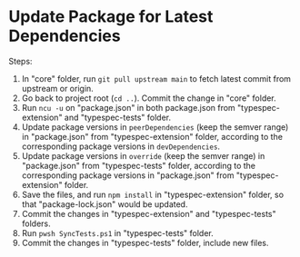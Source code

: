 # Update Package for Latest Dependencies

Steps:

1. In "core" folder, run `git pull upstream main` to fetch latest commit from upstream or origin.
2. Go back to project root (`cd ..`). Commit the change in "core" folder.
3. Run `ncu -u` on "package.json" in both package.json from "typespec-extension" and "typespec-tests" folder.
4. Update package versions in `peerDependencies` (keep the semver range) in "package.json" from "typespec-extension" folder, according to the corresponding package versions in `devDependencies`.
5. Update package versions in `override` (keep the semver range) in "package.json" from "typespec-tests" folder, according to the corresponding package versions in "package.json" from "typespec-extension" folder.
6. Save the files, and run `npm install` in "typespec-extension" folder, so that "package-lock.json" would be updated.
7. Commit the changes in "typespec-extension" and "typespec-tests" folders.
8. Run `pwsh SyncTests.ps1` in "typespec-tests" folder.
9. Commit the changes in "typespec-tests" folder, include new files.
